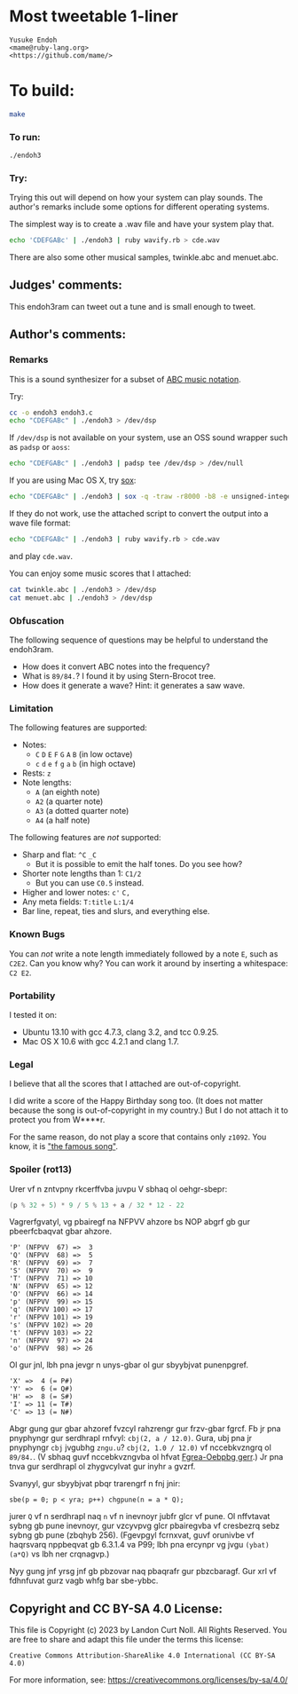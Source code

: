 # Most tweetable 1-liner

    Yusuke Endoh  
    <mame@ruby-lang.org>  
    <https://github.com/mame/>  

# To build:

```sh
make
```

### To run:

```sh
./endoh3
```

### Try:

Trying this out will depend on how your system can play sounds. The author's
remarks include some options for different operating systems.

The simplest way is to create a .wav file and have your system play that.

```sh
echo 'CDEFGABc' | ./endoh3 | ruby wavify.rb > cde.wav
```

There are also some other musical samples, twinkle.abc and menuet.abc.

## Judges' comments:

This endoh3ram can tweet out a tune and is small enough to tweet.

## Author's comments:

### Remarks

This is a sound synthesizer for a subset of [ABC music notation](http://en.wikipedia.org/wiki/ABC_notation).

Try:

```sh
cc -o endoh3 endoh3.c
echo "CDEFGABc" | ./endoh3 > /dev/dsp
```

If `/dev/dsp` is not available on your system, use an OSS sound wrapper such
as `padsp` or `aoss`:

```sh
echo "CDEFGABc" | ./endoh3 | padsp tee /dev/dsp > /dev/null
```

If you are using Mac OS X, try [sox](http://sox.sourceforge.net/):

```sh
echo "CDEFGABc" | ./endoh3 | sox -q -traw -r8000 -b8 -e unsigned-integer - -tcoreaudio
```

If they do not work, use the attached script to convert the output
into a wave file format:

```sh
echo "CDEFGABc" | ./endoh3 | ruby wavify.rb > cde.wav
```

and play `cde.wav`.

You can enjoy some music scores that I attached:

```sh
cat twinkle.abc | ./endoh3 > /dev/dsp
cat menuet.abc | ./endoh3 > /dev/dsp
```

### Obfuscation

The following sequence of questions may be helpful to understand the endoh3ram.

- How does it convert ABC notes into the frequency?
- What is `89/84.`?  I found it by using Stern-Brocot tree.
- How does it generate a wave?  Hint: it generates a saw wave.

### Limitation

The following features are supported:

- Notes:
  - `C` `D` `E` `F` `G` `A` `B` (in low octave)
  - `c` `d` `e` `f` `g` `a` `b` (in high octave)
- Rests: `z`
- Note lengths:
  - `A` (an eighth note)
  - `A2` (a quarter note)
  - `A3` (a dotted quarter note)
  - `A4` (a half note)

The following features are *not* supported:

- Sharp and flat: `^C` `_C`
  - But it is possible to emit the half tones.  Do you see how?
- Shorter note lengths than 1: `C1/2`
  - But you can use `C0.5` instead.
- Higher and lower notes: `c'` `C,`
- Any meta fields: `T:title` `L:1/4`
- Bar line, repeat, ties and slurs, and everything else.

### Known Bugs

You can *not* write a note length immediately followed by a note `E`,
such as `C2E2`.
Can you know why?
You can work it around by inserting a whitespace: `C2 E2`.

### Portability

I tested it on:

* Ubuntu 13.10 with gcc 4.7.3, clang 3.2, and tcc 0.9.25.
* Mac OS X 10.6 with gcc 4.2.1 and clang 1.7.

### Legal

I believe that all the scores that I attached are out-of-copyright.

I did write a score of the Happy Birthday song too.
(It does not matter because the song is out-of-copyright in my country.)
But I do not attach it to protect you from W\*\*\*\*r.

For the same reason, do not play a score that contains only `z1092`.
You know, it is ["the famous song"](http://en.wikipedia.org/wiki/4%E2%80%B233%E2%80%B3).

### Spoiler (rot13)

Urer vf n zntvpny rkcerffvba juvpu V sbhaq ol oehgr-sbepr:

```c
(p % 32 + 5) * 9 / 5 % 13 + a / 32 * 12 - 22
```

Vagrerfgvatyl, vg pbairegf na NFPVV ahzore bs NOP abgrf
gb gur pbeerfcbaqvat gbar ahzore.

    'P' (NFPVV  67) =>  3
    'Q' (NFPVV  68) =>  5
    'R' (NFPVV  69) =>  7
    'S' (NFPVV  70) =>  9
    'T' (NFPVV  71) => 10
    'N' (NFPVV  65) => 12
    'O' (NFPVV  66) => 14
    'p' (NFPVV  99) => 15
    'q' (NFPVV 100) => 17
    'r' (NFPVV 101) => 19
    's' (NFPVV 102) => 20
    't' (NFPVV 103) => 22
    'n' (NFPVV  97) => 24
    'o' (NFPVV  98) => 26

Ol gur jnl, lbh pna jevgr n unys-gbar ol gur sbyybjvat punenpgref.

    'X' =>  4 (= P#)
    'Y' =>  6 (= Q#)
    'H' =>  8 (= S#)
    'I' => 11 (= T#)
    'C' => 13 (= N#)

Abgr gung gur gbar ahzoref fvzcyl rahzrengr gur frzv-gbar fgrcf.
Fb jr pna pnyphyngr gur serdhrapl rnfvyl: `cbj(2, a / 12.0)`.
Gura, ubj pna jr pnyphyngr `cbj` jvgubhg `zngu.u`?
`cbj(2, 1.0 / 12.0)` vf nccebkvzngrq ol `89/84.`.
(V sbhaq guvf nccebkvzngvba ol hfvat [Fgrea-Oebpbg gerr](uggc://ra.jvxvcrqvn.bet/jvxv/Fgrea%R2%80%93Oebpbg_gerr).)
Jr pna tnva gur serdhrapl ol zhygvcylvat gur inyhr `a` gvzrf.

Svanyyl, gur sbyybjvat pbqr trarengrf n fnj jnir:

    sbe(p = 0; p < yra; p++) chgpune(n = a * Q);

jurer `Q` vf n serdhrapl naq `n` vf n inevnoyr jubfr glcr vf pune.
Ol nffvtavat sybng gb pune inevnoyr, gur vzcyvpvg glcr pbairegvba vf cresbezrq sebz sybng gb pune (zbqhyb 256).
(Fgevpgyl fcrnxvat, guvf orunivbe vf haqrsvarq nppbeqvat gb 6.3.1.4 va P99;
lbh pna ercynpr vg jvgu `(ybat)(a*Q)` vs lbh ner crqnagvp.)

Nyy gung jnf yrsg jnf gb pbzovar naq pbaqrafr gur pbzcbaragf.
Gur xrl vf fdhnfuvat gurz vagb whfg bar sbe-ybbc.

## Copyright and CC BY-SA 4.0 License:

This file is Copyright (c) 2023 by Landon Curt Noll.  All Rights Reserved.
You are free to share and adapt this file under the terms this license:

    Creative Commons Attribution-ShareAlike 4.0 International (CC BY-SA 4.0)

For more information, see: https://creativecommons.org/licenses/by-sa/4.0/
